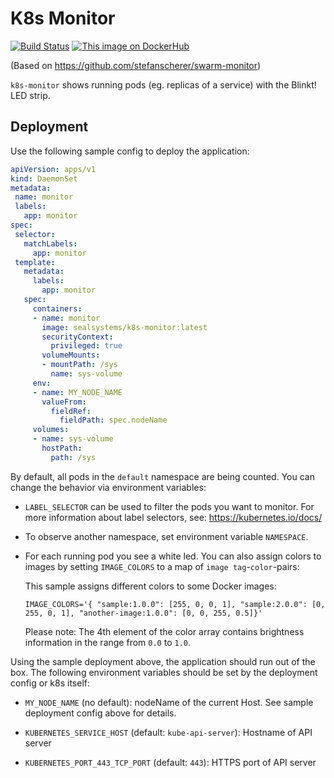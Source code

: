 # K8s Monitor
[![Build Status](https://travis-ci.org/sealsystems/k8s-monitor.svg?branch=master)](https://travis-ci.org/sealsystems/k8s-monitor)
[![This image on DockerHub](https://img.shields.io/docker/pulls/sealsystems/k8s-monitor.svg)](https://hub.docker.com/r/sealsystems/k8s-monitor/)

(Based on https://github.com/stefanscherer/swarm-monitor)

`k8s-monitor` shows running pods (eg. replicas of a service) with the Blinkt! LED strip.

## Deployment

Use the following sample config to deploy the application:

 ```yaml
apiVersion: apps/v1
kind: DaemonSet
metadata:
  name: monitor
  labels:
    app: monitor
spec:
  selector:
    matchLabels:
      app: monitor
  template:
    metadata:
      labels:
        app: monitor
    spec:
      containers:
      - name: monitor
        image: sealsystems/k8s-monitor:latest
        securityContext:
          privileged: true
        volumeMounts:
        - mountPath: /sys
          name: sys-volume
      env:
      - name: MY_NODE_NAME
        valueFrom:
          fieldRef:
            fieldPath: spec.nodeName
      volumes:
      - name: sys-volume
        hostPath:
          path: /sys
 ```

By default, all pods in the `default` namespace are being counted. You can change the behavior via environment variables:

- `LABEL_SELECTOR` can be used to filter the pods you want to monitor. For more information about label selectors, see: https://kubernetes.io/docs/

- To observe another namespace, set environment variable `NAMESPACE`.

- For each running pod you see a white led. You can also assign colors to images by setting `IMAGE_COLORS` to a map of `image tag`-`color`-pairs:

  This sample assigns different colors to some Docker images:
  ```
  IMAGE_COLORS='{ "sample:1.0.0": [255, 0, 0, 1], "sample:2.0.0": [0, 255, 0, 1], "another-image:1.0.0": [0, 0, 255, 0.5]}'
  ```

  Please note: The 4th element of the color array contains brightness information in the range from `0.0` to `1.0`.

Using the sample deployment above, the application should run out of the box. The following environment variables should be set by the deployment config or k8s itself:

- `MY_NODE_NAME` (no default): nodeName of the current Host. See sample deployment config above for details.

- `KUBERNETES_SERVICE_HOST` (default: `kube-api-server`): Hostname of API server

- `KUBERNETES_PORT_443_TCP_PORT` (default: `443`): HTTPS port of API server

